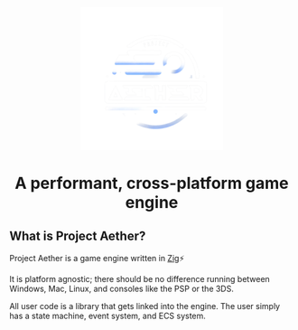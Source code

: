 <div align="center"><img width=50% src="branding/Aether-Transparent.png"/></div>
<h1 align="center">A performant, cross-platform game engine</p>


## What is Project Aether?

Project Aether is a game engine written in [Zig](https://ziglang.org/)⚡

It is platform agnostic; there should be no difference running between Windows, Mac, Linux, and consoles like the PSP or the 3DS.

All user code is a library that gets linked into the engine. The user simply has a state machine, event system, and ECS system.


